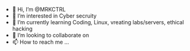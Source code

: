 - 👋 Hi, I’m @MRKCTRL
- 👀 I’m interested in Cyber secruity
- 🌱 I’m currently learning Coding, Linux, vreating labs/servers, ethical hacking 
- 💞️ I’m looking to collaborate on 
- 📫 How to reach me ...

<!---
MRKCTRL/MRKCTRL is a ✨ special ✨ repository because its `README.md` (this file) appears on your GitHub profile.
You can click the Preview link to take a look at your changes.
--->
